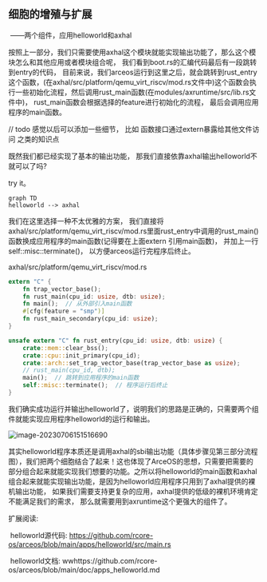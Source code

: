 ## 细胞的增殖与扩展  

​	——两个组件，应⽤helloworld和axhal

按照上一部分，我们只需要使用axhal这个模块就能实现输出功能了，那么这个模块怎么和其他应用或者模块组合呢， 我们看到boot.rs的汇编代码最后有一段跳转到entry的代码， 目前来说，我们arceos运行到这里之后，就会跳转到rust_entry这个函数，(在axhal/src/platform/qemu_virt_riscv/mod.rs文件中)这个函数会执行一些初始化流程，然后调用rust_main函数(在modules/axruntime/src/lib.rs文件中)， rust_main函数会根据选择的feature进行初始化的流程， 最后会调用应用程序的main函数。 

// todo 感觉以后可以添加一些细节，  比如 函数接口通过extern暴露给其他文件访问 之类的知识点

既然我们都已经实现了基本的输出功能， 那我们直接依靠axhal输出helloworld不就可以了吗? 

try it。

```mermaid
graph TD
helloworld --> axhal
```



我们在这里选择一种不太优雅的方案， 我们直接将axhal/src/platform/qemu_virt_riscv/mod.rs里面rust_entry中调用的rust_main()函数换成应用程序的main函数(记得要在上面extern 引用main函数)， 并加上一行self::misc::terminate()， 以方便arceos运行完程序后终止。

axhal/src/platform/qemu_virt_riscv/mod.rs

```rust
extern "C" {
    fn trap_vector_base();
    fn rust_main(cpu_id: usize, dtb: usize);
    fn main();  // 从外部引入main函数
    #[cfg(feature = "smp")]
    fn rust_main_secondary(cpu_id: usize);
}

unsafe extern "C" fn rust_entry(cpu_id: usize, dtb: usize) {
    crate::mem::clear_bss();
    crate::cpu::init_primary(cpu_id);
    crate::arch::set_trap_vector_base(trap_vector_base as usize);
    // rust_main(cpu_id, dtb);
    main();  // 跳转到应用程序的main函数
    self::misc::terminate();  // 程序运行后终止
}
```

我们确实成功运行并输出helloworld了，说明我们的思路是正确的，只需要两个组件就能实现应用程序helloworld的运行和输出。

![image-20230706151516690](https://s2.loli.net/2023/07/06/3TNuBdRbEcCAevM.png)



其实helloworld程序本质还是调用axhal的sbi输出功能（具体步骤见第三部分流程图），我们把两个细胞结合了起来！这也体现了ArceOS的思想，只需要把需要的部分组合起来就能实现我们想要的功能。之所以将helloworld的main函数和axhal组合起来就能实现输出功能，是因为helloworld应用程序只用到了axhal提供的裸机输出功能， 如果我们需要支持更复杂的应用，axhal提供的低级的裸机环境肯定不能满足我们的需求， 那么就需要用到axruntime这个更强大的组件了。

扩展阅读: 

​	helloworld源代码: https://github.com/rcore-os/arceos/blob/main/apps/helloworld/src/main.rs

​	helloworld文档: wwhttps://github.com/rcore-os/arceos/blob/main/doc/apps_helloworld.md